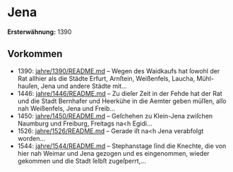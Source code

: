 # Jena

**Ersterwähnung:** 1390

## Vorkommen
- 1390: [jahre/1390/README.md](../jahre/1390/README.md) – Wegen des Waidkaufs hat ſowohl der Rat allhier als
die Städte Erfurt, Arnſtein, Weißenfels, Laucha, Mühl-
hauſen, Jena und andere Städte mit...
- 1446: [jahre/1446/README.md](../jahre/1446/README.md) – Zu dieſer Zeit in der Fehde hat der Rat und die
Stadt Bernhafer und Heerkühe in die Aemter geben
müſſen, alſo nah Weißenfels, Jena und Freib...
- 1450: [jahre/1450/README.md](../jahre/1450/README.md) – Geſchehen zu Klein-Jena
zwiſchen Naumburg und Freiburg, Freitags na<h Egidi...
- 1526: [jahre/1526/README.md](../jahre/1526/README.md) – Gerade iſt na<h Jena verabfolgt worden...
- 1544: [jahre/1544/README.md](../jahre/1544/README.md) – Stephanstage ſind die Knechte, die von hier
nah Weimar und Jena gezogen und es eingenommen,
wieder gekommen und die Stadt ſelbſt zugeſperrt,...
